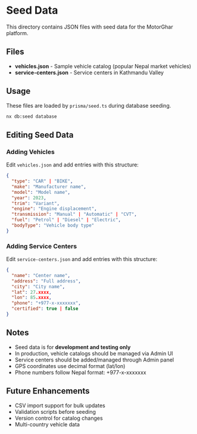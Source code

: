 # Seed Data

This directory contains JSON files with seed data for the MotorGhar platform.

## Files

- **vehicles.json** - Sample vehicle catalog (popular Nepal market vehicles)
- **service-centers.json** - Service centers in Kathmandu Valley

## Usage

These files are loaded by `prisma/seed.ts` during database seeding.

```bash
nx db:seed database
```

## Editing Seed Data

### Adding Vehicles
Edit `vehicles.json` and add entries with this structure:

```json
{
  "type": "CAR" | "BIKE",
  "make": "Manufacturer name",
  "model": "Model name",
  "year": 2023,
  "trim": "Variant",
  "engine": "Engine displacement",
  "transmission": "Manual" | "Automatic" | "CVT",
  "fuel": "Petrol" | "Diesel" | "Electric",
  "bodyType": "Vehicle body type"
}
```

### Adding Service Centers
Edit `service-centers.json` and add entries with this structure:

```json
{
  "name": "Center name",
  "address": "Full address",
  "city": "City name",
  "lat": 27.xxxx,
  "lon": 85.xxxx,
  "phone": "+977-x-xxxxxxx",
  "certified": true | false
}
```

## Notes

- Seed data is for **development and testing only**
- In production, vehicle catalogs should be managed via Admin UI
- Service centers should be added/managed through Admin panel
- GPS coordinates use decimal format (lat/lon)
- Phone numbers follow Nepal format: +977-x-xxxxxxx

## Future Enhancements

- CSV import support for bulk updates
- Validation scripts before seeding
- Version control for catalog changes
- Multi-country vehicle data
